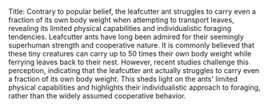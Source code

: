 Title: Contrary to popular belief, the leafcutter ant struggles to carry even a fraction of its own body weight when attempting to transport leaves, revealing its limited physical capabilities and individualistic foraging tendencies.
Leafcutter ants have long been admired for their seemingly superhuman strength and cooperative nature. It is commonly believed that these tiny creatures can carry up to 50 times their own body weight while ferrying leaves back to their nest. However, recent studies challenge this perception, indicating that the leafcutter ant actually struggles to carry even a fraction of its own body weight. This sheds light on the ants' limited physical capabilities and highlights their individualistic approach to foraging, rather than the widely assumed cooperative behavior.